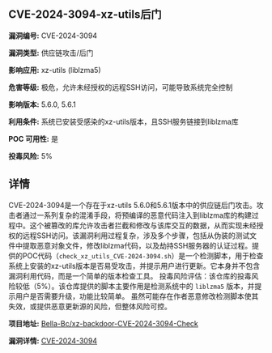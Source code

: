 ## CVE-2024-3094-xz-utils后门

**漏洞编号:** CVE-2024-3094

**漏洞类型:** 供应链攻击/后门

**影响应用:** xz-utils (liblzma5)

**危害等级:** 极危，允许未经授权的远程SSH访问，可能导致系统完全控制

**影响版本:** 5.6.0, 5.6.1

**利用条件:** 系统已安装受感染的xz-utils版本，且SSH服务链接到liblzma库

**POC 可用性:** 是

**投毒风险:** 5%

## 详情

CVE-2024-3094是一个存在于xz-utils 5.6.0和5.6.1版本中的供应链后门攻击。攻击者通过一系列复杂的混淆手段，将预编译的恶意代码注入到liblzma库的构建过程中。这个被篡改的库允许攻击者拦截和修改与该库交互的数据，从而实现未经授权的远程SSH访问。该漏洞利用过程复杂，涉及多个步骤，包括从伪装的测试文件中提取恶意对象文件，修改liblzma代码，以及劫持SSH服务器的认证过程。提供的POC代码（`check_xz_utils_CVE-2024-3094.sh`）是一个检测脚本，用于检查系统上安装的xz-utils版本是否易受攻击，并提示用户进行更新。它本身并不包含漏洞利用代码，而是一个简单的版本检查工具。 投毒风险评估：该仓库的投毒风险较低（5%）。该仓库提供的脚本主要作用是检测系统中的 `liblzma5` 版本，并提示用户是否需要升级，功能比较简单。 虽然可能存在作者恶意修改检测脚本使其失效，或提供恶意更新源的风险，但整体风险可控。

**项目地址:** [Bella-Bc/xz-backdoor-CVE-2024-3094-Check](https://github.com/Bella-Bc/xz-backdoor-CVE-2024-3094-Check)

**漏洞详情:** [CVE-2024-3094](https://nvd.nist.gov/vuln/detail/CVE-2024-3094)